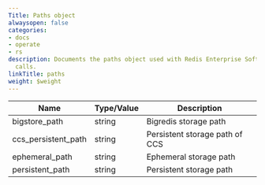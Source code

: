 ```yaml
---
Title: Paths object
alwaysopen: false
categories:
- docs
- operate
- rs
description: Documents the paths object used with Redis Enterprise Software REST API
  calls.
linkTitle: paths
weight: $weight
---
```


| Name | Type/Value | Description |
|------|------------|-------------|
| bigstore_path | string | Bigredis storage path |
| ccs_persistent_path | string | Persistent storage path of CCS |
| ephemeral_path | string | Ephemeral storage path |
| persistent_path | string | Persistent storage path |
